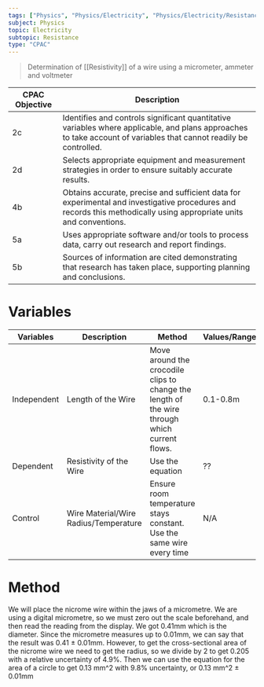 ```yaml
---
tags: ["Physics", "Physics/Electricity", "Physics/Electricity/Resistance"]
subject: Physics
topic: Electricity
subtopic: Resistance
type: "CPAC"
---
```


> Determination of [[Resistivity]] of a wire using a micrometer, ammeter and voltmeter

|CPAC Objective|Description|
|--|--|
|2c|Identifies and controls significant quantitative variables where applicable, and plans approaches to take account of variables that cannot readily be controlled.|
|2d|Selects appropriate equipment and measurement strategies in order to ensure suitably accurate results. |
|4b|Obtains accurate, precise and sufficient data for experimental and investigative procedures and records this methodically using appropriate units and conventions.|
|5a|Uses appropriate software and/or tools to process data, carry out research and report findings.|
|5b|Sources of information are cited demonstrating that research has taken place, supporting planning and conclusions.|

# Variables
|Variables|Description|Method|Values/Range|
|--|--|--|--|
|Independent| Length of the Wire|Move around the crocodile clips to change the length of the wire through which current flows. |0.1-0.8m|
|Dependent| Resistivity of the Wire| Use the equation |??|
|Control| Wire Material/Wire Radius/Temperature|Ensure room temperature stays constant. Use the same wire every time|N/A|

# Method
We will place the nicrome wire within the jaws of a micrometre. We are using a digital  micrometre, so we must zero out the scale beforehand, and then read the reading  from the display. We got 0.41mm which is the diameter. Since the micrometre  measures up to 0.01mm, we can say that the result was 0.41 ± 0.01mm. However,  to get the cross-sectional area of the nicrome wire we need to get the radius,  so we divide by 2 to get 0.205 with a relative uncertainty of 4.9%. Then we can  use the equation for the area of a circle to get 0.13 mm^2 with 9.8%  uncertainty, or 0.13 mm^2 ± 0.01mm